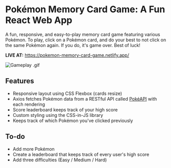 # Pokémon Memory Card Game: A Fun React Web App

A fun, responsive, and easy-to-play memory card game featuring various Pokémon. To play, click on a Pokémon card, and do your best to not click on the same Pokémon again. If you do, it's game over. Best of luck!

**LIVE AT:** https://pokemon-memory-card-game.netlify.app/

![Gameplay .gif](https://i.gyazo.com/89c9957874f89a45a1f5917068c2821c.gif)

## Features

* Responsive layout using CSS Flexbox (cards resize)
* Axios fetches Pokémon data from a RESTful API called [PokéAPI](https://pokeapi.co/) with each rendering
* Score leaderboard keeps track of your high score
* Custom styling using the CSS-in-JS library
* Keeps track of which Pokémon you've clicked previously

## To-do

* Add more Pokémon
* Create a leaderboard that keeps track of every user's high score
* Add three difficulties (Easy / Medium / Hard)

